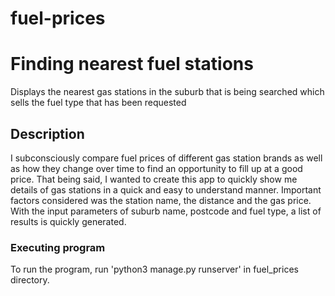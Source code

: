 # fuel-prices
# Finding nearest fuel stations

Displays the nearest gas stations in the suburb that is being searched which sells the fuel type that has been requested

## Description

I subconsciously compare fuel prices of different gas station brands as well as how they change over time to find an opportunity to fill up at a good price. That being said, I wanted to create this app to quickly show me details of gas stations in a quick and easy to understand manner. Important factors considered was the station name, the distance and the gas price. With the input parameters of suburb name, postcode and fuel type, a list of results is quickly generated. 

### Executing program

To run the program, run 'python3 manage.py runserver' in fuel_prices directory.



